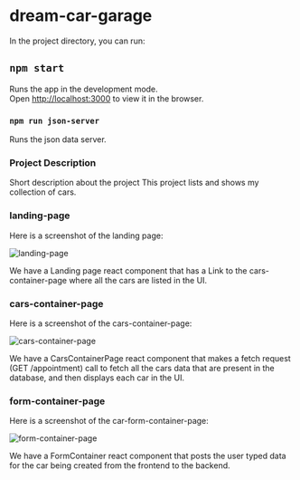 # dream-car-garage

In the project directory, you can run:

## `npm start`

Runs the app in the development mode.\
Open [http://localhost:3000](http://localhost:3000) to view it in the browser.

### `npm run json-server`

Runs the json data server.

### Project Description

Short description about the project This project lists and shows my collection of cars.

### landing-page

Here is a screenshot of the landing page:


![landing-page](https://user-images.githubusercontent.com/72527380/148711138-acdbcd6e-6d1e-42fb-a7ac-d61f76b6fcf2.png)


We have a Landing page react component that has a Link to the cars-container-page where all the cars are listed in the UI.


### cars-container-page

Here is a screenshot of the cars-container-page:


![cars-container-page](https://user-images.githubusercontent.com/72527380/148711146-11ff974d-9c49-4c9b-872f-87d22f28784b.png)

We have a CarsContainerPage react component that makes a fetch request (GET /appointment) call to fetch all the cars data that are present in the database, and then displays each car in the UI. 


### form-container-page

Here is a screenshot of the car-form-container-page:


![form-container-page](https://user-images.githubusercontent.com/72527380/148711152-c3c1148b-69a3-4dd3-b0c9-10ea02bc2c9e.png)

We have a FormContainer react component that posts the user typed data for the car being created from the frontend to the backend.
